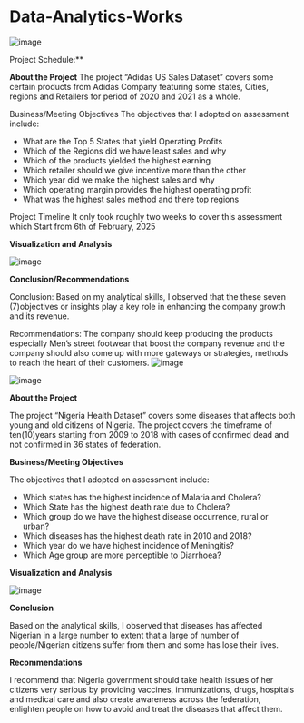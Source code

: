 # Data-Analytics-Works

![image](https://github.com/user-attachments/assets/79e8967d-781f-4ab1-85dc-ce4cd9c3f6b6)

Project Schedule:** 

**About the Project**
The project “Adidas US Sales Dataset” covers some certain products from Adidas Company featuring some states, Cities, regions and Retailers for period of 2020 and 2021 as a whole.

Business/Meeting Objectives
The objectives that I adopted on assessment include:
- What are the Top 5 States that yield Operating Profits
- Which of the Regions did we have least sales and why
- Which of the products yielded the highest earning
- Which retailer should we give incentive more than the other
- Which year did we make the highest sales and why
- Which operating margin provides the highest operating profit
- What was the highest sales method and there top regions

Project Timeline
It only took roughly two weeks  to cover this assessment which Start from 6th of February, 2025

**Visualization and Analysis**

![image](https://github.com/user-attachments/assets/86f1434e-3277-448f-93f7-e1d52740efd1)

**Conclusion/Recommendations**

Conclusion:
Based on my analytical skills, I observed that the these seven (7)objectives or  insights play a key role  in enhancing the company growth and its revenue.

Recommendations:
The company should keep producing the products especially Men’s street footwear that boost the company revenue and the company should also come up with more gateways or strategies, methods to reach the heart of their customers.
![image](https://github.com/user-attachments/assets/94d8102b-ec91-48eb-a2e6-2c1b0ef10b56)



![image](https://github.com/user-attachments/assets/53b66926-1158-4b9f-9dc7-d43305a59665)

**About the Project**

The project “Nigeria Health Dataset” covers some diseases that affects both young and old citizens of Nigeria. The project covers the timeframe of ten(10)years starting from 2009 to 2018 with cases of confirmed dead and not confirmed in 36 states of federation.

**Business/Meeting Objectives**

The objectives that I adopted on assessment include:
- Which states has the highest incidence of Malaria and Cholera?
- Which State has the highest death rate due to Cholera?
- Which group do we have the highest disease occurrence, rural or urban?
- Which diseases has the highest death rate in 2010 and 2018?
- Which year do we have highest incidence of Meningitis?
- Which Age group  are more perceptible to Diarrhoea?

**Visualization and Analysis**

![image](https://github.com/user-attachments/assets/c17e1af2-f870-40ba-b1b8-ab0d14d3019e)

**Conclusion**

Based on the analytical skills, I observed that diseases has affected Nigerian in a large number to extent that a large of number of people/Nigerian citizens suffer from them and some has lose their lives.

**Recommendations**

I recommend that Nigeria government should  take  health issues of her citizens very serious by providing vaccines, immunizations, drugs, hospitals and medical care and also create awareness across the federation, enlighten people on how to avoid and treat the diseases that affect them.






















  








